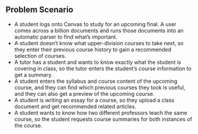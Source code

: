## Problem Scenario
- A student logs onto Canvas to study for an upcoming final. A user comes across a billion documents and runs those documents into an automatic parser to find what’s important.
- A student doesn’t know what upper-division courses to take next, so they enter their previous course history to gain a recommended selection of courses.
- A tutor has a student and wants to know exactly what the student is covering in class, so the tutor enters the student’s course information to get a summary.
- A student enters the syllabus and course content of the upcoming course, and they can find which previous courses they took is useful, and they can also get a preview of the upcoming course.
- A student is writing an essay for a course, so they upload a class document and get recommended related articles.
- A student wants to know how two different professors teach the same course, so the student requests course summaries for both instances of the course.
